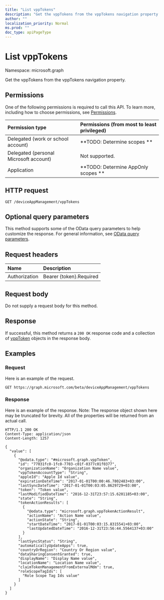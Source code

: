 ```yaml
---
title: "List vppTokens"
description: "Get the vppTokens from the vppTokens navigation property."
author: ""
localization_priority: Normal
ms.prod: ""
doc_type: apiPageType
---
```


# List vppTokens

Namespace: microsoft.graph

Get the vppTokens from the vppTokens navigation property.

## Permissions
One of the following permissions is required to call this API. To learn more, including how to choose permissions, see [Permissions](/concepts/permissions-reference.md).

|Permission type|Permissions (from most to least privileged)|
|:---|:---|
|Delegated (work or school account)|**TODO: Determine scopes **|
|Delegated (personal Microsoft account)|Not supported.|
|Application|**TODO: Determine AppOnly scopes **|

## HTTP request
<!-- {
  "blockType": "ignored"
}
-->
``` http
GET /deviceAppManagement/vppTokens
```

## Optional query parameters
This method supports some of the OData query parameters to help customize the response. For general information, see [OData query parameters](/graph/query-parameters).

## Request headers
|Name|Description|
|:---|:---|
|Authorization|Bearer {token}.Required|

## Request body
Do not supply a request body for this method.

## Response
If successful, this method returns a `200 OK` response code and a collection of [vppToken](../resources/vpptoken.md) objects in the response body.

## Examples

### Request
Here is an example of the request.
<!-- {
  "blockType": "request",
  "name": "get_vpptoken"
}
-->
``` http
GET https://graph.microsoft.com/beta/deviceAppManagement/vppTokens
```

### Response
Here is an example of the response. Note: The response object shown here may be truncated for brevity. All of the properties will be returned from an actual call.
<!-- {
  "blockType": "response",
  "truncated": true,
  "@odata.type": "collection(microsoft.graph.vpptoken)"
}
-->
``` http
HTTP/1.1 200 OK
Content-Type: application/json
Content-Length: 1257

{
  "value": [
    {
      "@odata.type": "#microsoft.graph.vppToken",
      "id": "77031fc0-1fc0-7703-c01f-0377c01f0377",
      "organizationName": "Organization Name value",
      "vppTokenAccountType": "String",
      "appleId": "Apple Id value",
      "expirationDateTime": "2017-01-01T00:00:46.7802483+03:00",
      "lastSyncDateTime": "2017-01-01T00:03:05.8629729+03:00",
      "token": "Token value",
      "lastModifiedDateTime": "2016-12-31T23:57:15.6201185+03:00",
      "state": "String",
      "tokenActionResults": [
        {
          "@odata.type": "microsoft.graph.vppTokenActionResult",
          "actionName": "Action Name value",
          "actionState": "String",
          "startDateTime": "2017-01-01T00:03:15.8315541+03:00",
          "lastUpdatedDateTime": "2016-12-31T23:56:44.5564137+03:00"
        }
      ],
      "lastSyncStatus": "String",
      "automaticallyUpdateApps": true,
      "countryOrRegion": "Country Or Region value",
      "dataSharingConsentGranted": true,
      "displayName": "Display Name value",
      "locationName": "Location Name value",
      "claimTokenManagementFromExternalMdm": true,
      "roleScopeTagIds": [
        "Role Scope Tag Ids value"
      ]
    }
  ]
}
```

